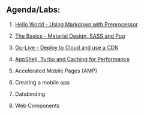 ## Agenda/Labs:

1. [Hello World - Using Markdown with Preprocessor](../1-helloWorld/)

2. [The Basics - Material Design, SASS and Pug](../2-theBasics/)

3. [Go-Live - Deploy to Cloud and use a CDN](../3-goLive/)

4. [AppShell, Turbo and Caching for Performance](../4-appShell/)

5. Accelerated Mobile Pages (AMP) 

6. Creating a mobile app

7. Databinding

8. Web Components

